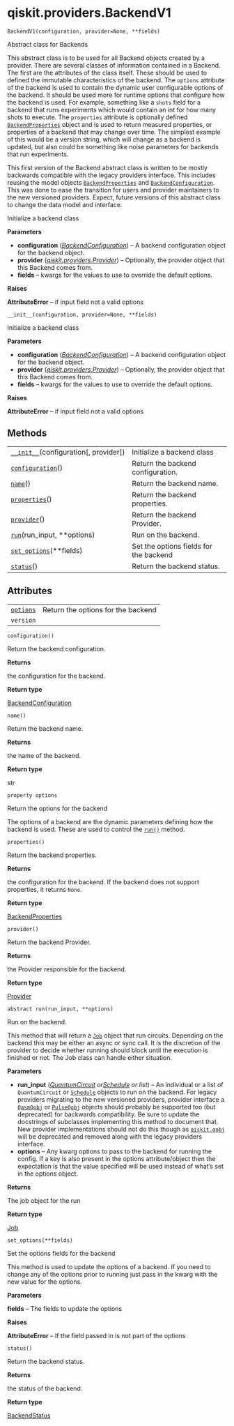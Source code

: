 # qiskit.providers.BackendV1

<span id="undefined" />

`BackendV1(configuration, provider=None, **fields)`

Abstract class for Backends

This abstract class is to be used for all Backend objects created by a provider. There are several classes of information contained in a Backend. The first are the attributes of the class itself. These should be used to defined the immutable characteristics of the backend. The `options` attribute of the backend is used to contain the dynamic user configurable options of the backend. It should be used more for runtime options that configure how the backend is used. For example, something like a `shots` field for a backend that runs experiments which would contain an int for how many shots to execute. The `properties` attribute is optionally defined [`BackendProperties`](qiskit.providers.models.BackendProperties#qiskit.providers.models.BackendProperties "qiskit.providers.models.BackendProperties") object and is used to return measured properties, or properties of a backend that may change over time. The simplest example of this would be a version string, which will change as a backend is updated, but also could be something like noise parameters for backends that run experiments.

This first version of the Backend abstract class is written to be mostly backwards compatible with the legacy providers interface. This includes reusing the model objects [`BackendProperties`](qiskit.providers.models.BackendProperties#qiskit.providers.models.BackendProperties "qiskit.providers.models.BackendProperties") and [`BackendConfiguration`](qiskit.providers.models.BackendConfiguration#qiskit.providers.models.BackendConfiguration "qiskit.providers.models.BackendConfiguration"). This was done to ease the transition for users and provider maintainers to the new versioned providers. Expect, future versions of this abstract class to change the data model and interface.

Initialize a backend class

**Parameters**

*   **configuration** ([*BackendConfiguration*](qiskit.providers.models.BackendConfiguration#qiskit.providers.models.BackendConfiguration "qiskit.providers.models.BackendConfiguration")) – A backend configuration object for the backend object.
*   **provider** ([*qiskit.providers.Provider*](qiskit.providers.Provider#qiskit.providers.Provider "qiskit.providers.Provider")) – Optionally, the provider object that this Backend comes from.
*   **fields** – kwargs for the values to use to override the default options.

**Raises**

**AttributeError** – if input field not a valid options

<span id="undefined" />

`__init__(configuration, provider=None, **fields)`

Initialize a backend class

**Parameters**

*   **configuration** ([*BackendConfiguration*](qiskit.providers.models.BackendConfiguration#qiskit.providers.models.BackendConfiguration "qiskit.providers.models.BackendConfiguration")) – A backend configuration object for the backend object.
*   **provider** ([*qiskit.providers.Provider*](qiskit.providers.Provider#qiskit.providers.Provider "qiskit.providers.Provider")) – Optionally, the provider object that this Backend comes from.
*   **fields** – kwargs for the values to use to override the default options.

**Raises**

**AttributeError** – if input field not a valid options

## Methods

|                                                                                                                      |                                        |
| -------------------------------------------------------------------------------------------------------------------- | -------------------------------------- |
| [`__init__`](#qiskit.providers.BackendV1.__init__ "qiskit.providers.BackendV1.__init__")(configuration\[, provider]) | Initialize a backend class             |
| [`configuration`](#qiskit.providers.BackendV1.configuration "qiskit.providers.BackendV1.configuration")()            | Return the backend configuration.      |
| [`name`](#qiskit.providers.BackendV1.name "qiskit.providers.BackendV1.name")()                                       | Return the backend name.               |
| [`properties`](#qiskit.providers.BackendV1.properties "qiskit.providers.BackendV1.properties")()                     | Return the backend properties.         |
| [`provider`](#qiskit.providers.BackendV1.provider "qiskit.providers.BackendV1.provider")()                           | Return the backend Provider.           |
| [`run`](#qiskit.providers.BackendV1.run "qiskit.providers.BackendV1.run")(run\_input, \*\*options)                   | Run on the backend.                    |
| [`set_options`](#qiskit.providers.BackendV1.set_options "qiskit.providers.BackendV1.set_options")(\*\*fields)        | Set the options fields for the backend |
| [`status`](#qiskit.providers.BackendV1.status "qiskit.providers.BackendV1.status")()                                 | Return the backend status.             |

## Attributes

|                                                                                       |                                    |
| ------------------------------------------------------------------------------------- | ---------------------------------- |
| [`options`](#qiskit.providers.BackendV1.options "qiskit.providers.BackendV1.options") | Return the options for the backend |
| `version`                                                                             |                                    |

<span id="undefined" />

`configuration()`

Return the backend configuration.

**Returns**

the configuration for the backend.

**Return type**

[BackendConfiguration](qiskit.providers.models.BackendConfiguration#qiskit.providers.models.BackendConfiguration "qiskit.providers.models.BackendConfiguration")

<span id="undefined" />

`name()`

Return the backend name.

**Returns**

the name of the backend.

**Return type**

str

<span id="undefined" />

`property options`

Return the options for the backend

The options of a backend are the dynamic parameters defining how the backend is used. These are used to control the [`run()`](#qiskit.providers.BackendV1.run "qiskit.providers.BackendV1.run") method.

<span id="undefined" />

`properties()`

Return the backend properties.

**Returns**

the configuration for the backend. If the backend does not support properties, it returns `None`.

**Return type**

[BackendProperties](qiskit.providers.models.BackendProperties#qiskit.providers.models.BackendProperties "qiskit.providers.models.BackendProperties")

<span id="undefined" />

`provider()`

Return the backend Provider.

**Returns**

the Provider responsible for the backend.

**Return type**

[Provider](qiskit.providers.Provider#qiskit.providers.Provider "qiskit.providers.Provider")

<span id="undefined" />

`abstract run(run_input, **options)`

Run on the backend.

This method that will return a [`Job`](qiskit.providers.Job#qiskit.providers.Job "qiskit.providers.Job") object that run circuits. Depending on the backend this may be either an async or sync call. It is the discretion of the provider to decide whether running should block until the execution is finished or not. The Job class can handle either situation.

**Parameters**

*   **run\_input** ([*QuantumCircuit*](qiskit.circuit.QuantumCircuit#qiskit.circuit.QuantumCircuit "qiskit.circuit.QuantumCircuit")  *or*[*Schedule*](qiskit.pulse.Schedule#qiskit.pulse.Schedule "qiskit.pulse.Schedule") *or list*) – An individual or a list of `QuantumCircuit` or [`Schedule`](qiskit.pulse.Schedule#qiskit.pulse.Schedule "qiskit.pulse.Schedule") objects to run on the backend. For legacy providers migrating to the new versioned providers, provider interface a [`QasmQobj`](qiskit.qobj.QasmQobj#qiskit.qobj.QasmQobj "qiskit.qobj.QasmQobj") or [`PulseQobj`](qiskit.qobj.PulseQobj#qiskit.qobj.PulseQobj "qiskit.qobj.PulseQobj") objects should probably be supported too (but deprecated) for backwards compatibility. Be sure to update the docstrings of subclasses implementing this method to document that. New provider implementations should not do this though as [`qiskit.qobj`](qobj#module-qiskit.qobj "qiskit.qobj") will be deprecated and removed along with the legacy providers interface.
*   **options** – Any kwarg options to pass to the backend for running the config. If a key is also present in the options attribute/object then the expectation is that the value specified will be used instead of what’s set in the options object.

**Returns**

The job object for the run

**Return type**

[Job](qiskit.providers.Job#qiskit.providers.Job "qiskit.providers.Job")

<span id="undefined" />

`set_options(**fields)`

Set the options fields for the backend

This method is used to update the options of a backend. If you need to change any of the options prior to running just pass in the kwarg with the new value for the options.

**Parameters**

**fields** – The fields to update the options

**Raises**

**AttributeError** – If the field passed in is not part of the options

<span id="undefined" />

`status()`

Return the backend status.

**Returns**

the status of the backend.

**Return type**

[BackendStatus](qiskit.providers.models.BackendStatus#qiskit.providers.models.BackendStatus "qiskit.providers.models.BackendStatus")
